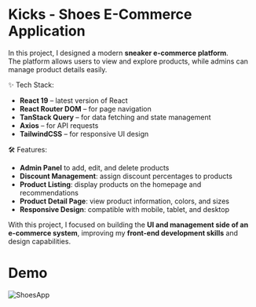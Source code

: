 # Kicks - Shoes E-Commerce Application  
In this project, I designed a modern **sneaker e-commerce platform**.  
The platform allows users to view and explore products, while admins can manage product details easily.  

✨ Tech Stack:  
- **React 19** – latest version of React  
- **React Router DOM** – for page navigation  
- **TanStack Query** – for data fetching and state management  
- **Axios** – for API requests  
- **TailwindCSS** – for responsive UI design  

🛠 Features:  
- **Admin Panel** to add, edit, and delete products  
- **Discount Management**: assign discount percentages to products  
- **Product Listing**: display products on the homepage and recommendations  
- **Product Detail Page**: view product information, colors, and sizes  
- **Responsive Design**: compatible with mobile, tablet, and desktop  

With this project, I focused on building the **UI and management side of an e-commerce system**, improving my **front-end development skills** and design capabilities.  

# Demo


  ![ShoesApp](https://github.com/user-attachments/assets/da3e37e6-1e82-4425-8685-0be9e3f798b6)


